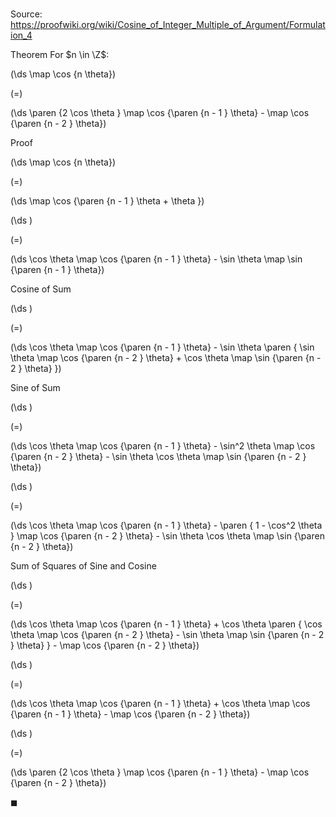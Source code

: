 # 

Source: https://proofwiki.org/wiki/Cosine_of_Integer_Multiple_of_Argument/Formulation_4

Theorem
For $n \in \Z$:














\(\ds \map \cos {n \theta}\)

\(=\)







\(\ds \paren {2 \cos \theta } \map \cos {\paren {n - 1 } \theta}  - \map \cos {\paren {n - 2 } \theta}\)











Proof













\(\ds \map \cos {n \theta}\)

\(=\)







\(\ds \map \cos {\paren {n - 1 } \theta + \theta }\)




















\(\ds \)

\(=\)







\(\ds \cos \theta \map \cos {\paren {n - 1 } \theta} - \sin \theta \map \sin {\paren {n - 1 } \theta}\)





Cosine of Sum














\(\ds \)

\(=\)







\(\ds \cos \theta \map \cos {\paren {n - 1 } \theta} - \sin \theta \paren { \sin \theta \map \cos {\paren {n - 2 } \theta} + \cos \theta \map \sin {\paren {n - 2 } \theta} }\)





Sine of Sum














\(\ds \)

\(=\)







\(\ds \cos \theta \map \cos {\paren {n - 1 } \theta} - \sin^2 \theta \map \cos {\paren {n - 2 } \theta} - \sin \theta \cos \theta \map \sin {\paren {n - 2 } \theta}\)




















\(\ds \)

\(=\)







\(\ds \cos \theta \map \cos {\paren {n - 1 } \theta} - \paren { 1 - \cos^2 \theta } \map \cos {\paren {n - 2 } \theta} - \sin \theta \cos \theta \map \sin {\paren {n - 2 } \theta}\)





Sum of Squares of Sine and Cosine














\(\ds \)

\(=\)







\(\ds \cos \theta \map \cos {\paren {n - 1 } \theta} + \cos \theta \paren { \cos \theta \map \cos {\paren {n - 2 } \theta} - \sin \theta \map \sin {\paren {n - 2 } \theta} } - \map \cos {\paren {n - 2 } \theta}\)




















\(\ds \)

\(=\)







\(\ds \cos \theta \map \cos {\paren {n - 1 } \theta} + \cos \theta \map \cos {\paren {n - 1 } \theta} - \map \cos {\paren {n - 2 } \theta}\)




















\(\ds \)

\(=\)







\(\ds \paren {2 \cos \theta } \map \cos {\paren {n - 1 } \theta}  - \map \cos {\paren {n - 2 } \theta}\)









$\blacksquare$





